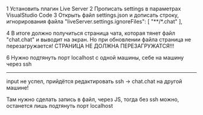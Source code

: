 1 Установить плагин Live Server
2 Прописать settings в параметрах VisualStudio Code
3 Открыть файл settings.json и дописать строку, игнорирования файла
    "liveServer.settings.ignoreFiles": [
        "**/*.chat"
    ],

4 В итоге должно получиться страница чата, которая тянет файл
"chat.chat" и выводит на экран. 
Но при обновлении файла страница не перезагружается! 
СТРАНИЦА НЕ ДОЛЖНА ПЕРЕЗАГРУЖАТСЯ!!!

6 Нужно подтянуть порт localhost с одной машины, себе на машину 
через ssh


-------------------------------------------------------------
input не успел, прийдётся редактировать ssh -> chat.chat
на другой машине!

Там нужно сделать запись в файл, через JS, тогда без ssh можно,
останется лишь подтянуть порт localhost
